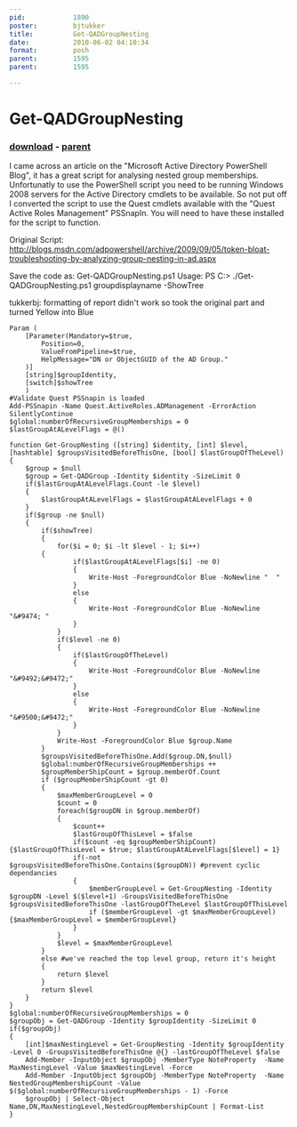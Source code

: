 ```yaml
---
pid:            1890
poster:         bjtukker
title:          Get-QADGroupNesting
date:           2010-06-02 04:10:34
format:         posh
parent:         1595
parent:         1595

---
```


# Get-QADGroupNesting

### [download](1890.ps1) - [parent](1595.md)

I came across an article on the "Microsoft Active Directory PowerShell Blog", it has a great script for analysing nested group memberships. Unfortunatly to use the PowerShell script you need to be running Windows 2008 servers for the Active Directory cmdlets to be available. So not put off I converted the script to use the Quest cmdlets available with the "Quest Active Roles Management" PSSnapIn. You will need to have these installed for the script to function.

Original Script: http://blogs.msdn.com/adpowershell/archive/2009/09/05/token-bloat-troubleshooting-by-analyzing-group-nesting-in-ad.aspx

Save the code as: Get-QADGroupNesting.ps1
Usage: PS C:\> ./Get-QADGroupNesting.ps1 groupdisplayname -ShowTree

tukkerbj: formatting of report didn't work so took the original part and turned Yellow into Blue

```posh
Param (
    [Parameter(Mandatory=$true,
        Position=0,
        ValueFromPipeline=$true,
        HelpMessage="DN or ObjectGUID of the AD Group."
    )]
    [string]$groupIdentity,
    [switch]$showTree
    )
#Validate Quest PSSnapin is loaded
Add-PSSnapin -Name Quest.ActiveRoles.ADManagement -ErrorAction SilentlyContinue
$global:numberOfRecursiveGroupMemberships = 0
$lastGroupAtALevelFlags = @() 

function Get-GroupNesting ([string] $identity, [int] $level, [hashtable] $groupsVisitedBeforeThisOne, [bool] $lastGroupOfTheLevel)
{
    $group = $null
    $group = Get-QADGroup -Identity $identity -SizeLimit 0
    if($lastGroupAtALevelFlags.Count -le $level)
    {
        $lastGroupAtALevelFlags = $lastGroupAtALevelFlags + 0
    }
    if($group -ne $null)
    {
        if($showTree)
        {
            for($i = 0; $i -lt $level - 1; $i++)
	    {
                if($lastGroupAtALevelFlags[$i] -ne 0)
                {
                    Write-Host -ForegroundColor Blue -NoNewline "  "
                }
                else
                {
                    Write-Host -ForegroundColor Blue -NoNewline "&#9474; "
                }
            }
            if($level -ne 0)
            {
                if($lastGroupOfTheLevel)
                {
                    Write-Host -ForegroundColor Blue -NoNewline "&#9492;&#9472;"
                }
                else
                {
                    Write-Host -ForegroundColor Blue -NoNewline "&#9500;&#9472;"
                }
            } 
            Write-Host -ForegroundColor Blue $group.Name
        }
        $groupsVisitedBeforeThisOne.Add($group.DN,$null)
        $global:numberOfRecursiveGroupMemberships ++
        $groupMemberShipCount = $group.memberOf.Count
        if ($groupMemberShipCount -gt 0)
        {
            $maxMemberGroupLevel = 0
            $count = 0
            foreach($groupDN in $group.memberOf)
            {
                $count++
                $lastGroupOfThisLevel = $false
                if($count -eq $groupMemberShipCount){$lastGroupOfThisLevel = $true; $lastGroupAtALevelFlags[$level] = 1}
                if(-not $groupsVisitedBeforeThisOne.Contains($groupDN)) #prevent cyclic dependancies
                {
                    $memberGroupLevel = Get-GroupNesting -Identity $groupDN -Level $($level+1) -GroupsVisitedBeforeThisOne $groupsVisitedBeforeThisOne -lastGroupOfTheLevel $lastGroupOfThisLevel
                    if ($memberGroupLevel -gt $maxMemberGroupLevel){$maxMemberGroupLevel = $memberGroupLevel}
                }
            }
            $level = $maxMemberGroupLevel
        }
        else #we've reached the top level group, return it's height
        {
            return $level
        }
        return $level
    }
}
$global:numberOfRecursiveGroupMemberships = 0
$groupObj = Get-QADGroup -Identity $groupIdentity -SizeLimit 0
if($groupObj)
{
    [int]$maxNestingLevel = Get-GroupNesting -Identity $groupIdentity -Level 0 -GroupsVisitedBeforeThisOne @{} -lastGroupOfTheLevel $false
	Add-Member -InputObject $groupObj -MemberType NoteProperty  -Name MaxNestingLevel -Value $maxNestingLevel -Force
    Add-Member -InputObject $groupObj -MemberType NoteProperty  -Name NestedGroupMembershipCount -Value $($global:numberOfRecursiveGroupMemberships - 1) -Force
	$groupObj | Select-Object Name,DN,MaxNestingLevel,NestedGroupMembershipCount | Format-List
}
```
